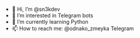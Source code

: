 - 👋 Hi, I’m @sn3kdev
- 👀 I’m interested in Telegram bots
- 🌱 I’m currently learning Python
- 📫 How to reach me: @odnako_zmeyka Telegram

<!---
sn3kdev/sn3kdev is a ✨ special ✨ repository because its `README.md` (this file) appears on your GitHub profile.
You can click the Preview link to take a look at your changes.
--->

